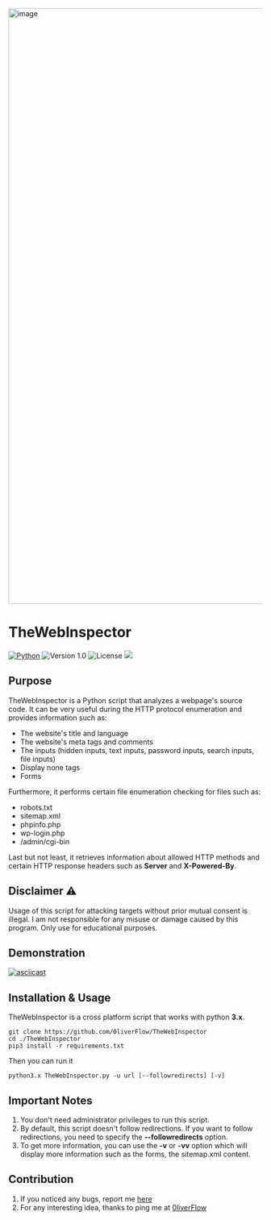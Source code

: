 <img width="1182" alt="image" src="https://user-images.githubusercontent.com/64969369/236709424-19a345c3-af3e-496a-9045-2e5294b956ad.png">

# TheWebInspector
[![Python](https://img.shields.io/badge/Python-3.x-yellow.svg)](https://www.python.org/) 
![Version 1.0](http://img.shields.io/badge/version-v1.0-orange.svg) ![License](https://img.shields.io/badge/license-MIT-red.svg) <img src="https://img.shields.io/badge/Maintained%3F-Yes-96c40f"> 

## Purpose
TheWebInspector is a Python script that analyzes a webpage's source code. It can be very useful during the HTTP protocol enumeration and provides information such as:
- The website's title and language
- The website's meta tags and comments
- The inputs (hidden inputs, text inputs, password inputs, search inputs, file inputs)
- Display none tags
- Forms

Furthermore, it performs certain file enumeration checking for files such as:
- robots.txt
- sitemap.xml
- phpinfo.php
- wp-login.php
- /admin/cgi-bin

Last but not least, it retrieves information about allowed HTTP methods and certain HTTP response headers such as **Server** and **X-Powered-By**.

## Disclaimer ⚠️
Usage of this script for attacking targets without prior mutual consent is illegal. I am not responsible for any misuse or damage caused by this program. Only use for educational purposes.

## Demonstration
[![asciicast](https://asciinema.org/a/uwTfdgW1o9niMVfKMKlGkE8Z3.svg)](https://asciinema.org/a/uwTfdgW1o9niMVfKMKlGkE8Z3)

## Installation & Usage
TheWebInspector is a cross platform script that works with python **3.x**.
```
git clone https://github.com/0liverFlow/TheWebInspector
cd ./TheWebInspector
pip3 install -r requirements.txt
```
Then you can run it
```
python3.x TheWebInspector.py -u url [--followredirects] [-v]
```
## Important Notes
1. You don't need administrator privileges to run this script.
2. By default, this script doesn't follow redirections. If you want to follow redirections, you need to specify the **--followredirects** option.
3. To get more information, you can use the **-v** or **-vv** option which will display more information such as the forms, the sitemap.xml content.

## Contribution
1. If you noticed any bugs, report me  <a href="https://github.com/0liverFlow/TheWebInspector/issues">here</a> 
2. For any interesting idea, thanks to ping me at <a href="mailto:0liverFlow@proton.me">0liverFlow</a>
